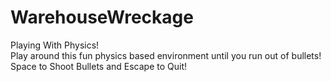 # WarehouseWreckage
 Playing With Physics! <Br>
 Play around this fun physics based environment until you run out of bullets!
Space to Shoot Bullets and Escape to Quit!
